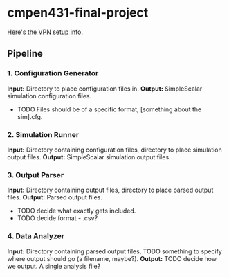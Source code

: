 # cmpen431-final-project

[Here's the VPN setup info.](http://www.cse.psu.edu/~yul189/cmpsc431w/lab.html)

## Pipeline
### 1. Configuration Generator
**Input:** Directory to place configuration files in.
**Output:** SimpleScalar simulation configuration files.
  * TODO Files should be of a specific format, [something about the sim].cfg.

### 2. Simulation Runner
**Input:** Directory containing configuration files, directory to place simulation output files.
**Output:** SimpleScalar simulation output files.

### 3. Output Parser
**Input:** Directory containing output files, directory to place parsed output files.
**Output:** Parsed output files.
  * TODO decide what exactly gets included.
  * TODO decide format - .csv?

### 4. Data Analyzer
**Input:** Directory containing parsed output files, TODO something to specify where output should go (a filename, maybe?).
**Output:** TODO decide how we output. A single analysis file?
